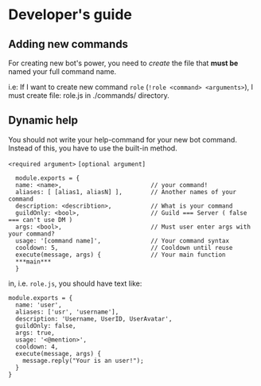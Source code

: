 # Developer's guide
## Adding new commands
For creating new bot's power, you need to _create_ the file that **must be** named your full command name.

i.e: 
If I want to create new command `role` (`!role <command> <arguments>`),
I must create file: role.js in ./commands/ directory.

## Dynamic help
You should not write your help-command for your new bot command. Instead of this, you have to use the built-in method.

`<required argument>`
`[optional argument]`


```
  module.exports = {
  name: <name>,                         // your command!
  aliases: [ [alias1, aliasN] ],        // Another names of your command 
  description: <describtion>,           // What is your command
  guildOnly: <bool>,                    // Guild === Server ( false === can't use DM )
  args: <bool>,                         // Must user enter args with your command?
  usage: '[command name]',              // Your command syntax
  cooldown: 5,                          // Cooldown until reuse
  execute(message, args) {              // Your main function
  ***main***
  }
```


in, i.e. `role.js`,
you should have text like:

```  
module.exports = {
  name: 'user',
  aliases: ['usr', 'username'],
  description: 'Username, UserID, UserAvatar',
  guildOnly: false,
  args: true,
  usage: '<@mention>',
  cooldown: 4,
  execute(message, args) {
    message.reply("Your is an user!");
  }
}
```